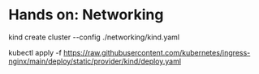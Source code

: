 # Hands on: Networking

kind create cluster --config ./networking/kind.yaml

kubectl apply -f https://raw.githubusercontent.com/kubernetes/ingress-nginx/main/deploy/static/provider/kind/deploy.yaml

